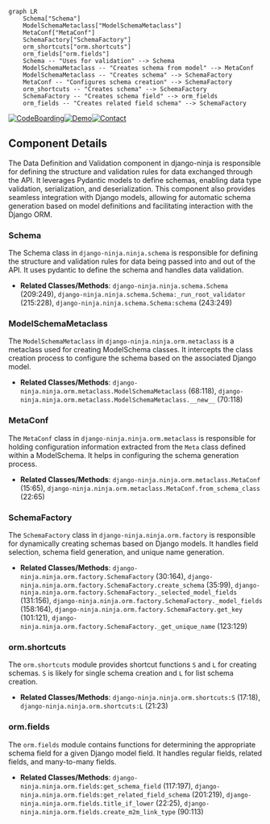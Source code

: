 ```mermaid
graph LR
    Schema["Schema"]
    ModelSchemaMetaclass["ModelSchemaMetaclass"]
    MetaConf["MetaConf"]
    SchemaFactory["SchemaFactory"]
    orm_shortcuts["orm.shortcuts"]
    orm_fields["orm.fields"]
    Schema -- "Uses for validation" --> Schema
    ModelSchemaMetaclass -- "Creates schema from model" --> MetaConf
    ModelSchemaMetaclass -- "Creates schema" --> SchemaFactory
    MetaConf -- "Configures schema creation" --> SchemaFactory
    orm_shortcuts -- "Creates schema" --> SchemaFactory
    SchemaFactory -- "Creates schema field" --> orm_fields
    orm_fields -- "Creates related field schema" --> SchemaFactory
```
[![CodeBoarding](https://img.shields.io/badge/Generated%20by-CodeBoarding-9cf?style=flat-square)](https://github.com/CodeBoarding/CodeBoarding)[![Demo](https://img.shields.io/badge/Try%20our-Demo-blue?style=flat-square)](https://www.codeboarding.org/demo)[![Contact](https://img.shields.io/badge/Contact%20us%20-%20codeboarding@gmail.com-lightgrey?style=flat-square)](mailto:codeboarding@gmail.com)

## Component Details

The Data Definition and Validation component in django-ninja is responsible for defining the structure and validation rules for data exchanged through the API. It leverages Pydantic models to define schemas, enabling data type validation, serialization, and deserialization. This component also provides seamless integration with Django models, allowing for automatic schema generation based on model definitions and facilitating interaction with the Django ORM.

### Schema
The Schema class in `django-ninja.ninja.schema` is responsible for defining the structure and validation rules for data being passed into and out of the API. It uses pydantic to define the schema and handles data validation.
- **Related Classes/Methods**: `django-ninja.ninja.schema.Schema` (209:249), `django-ninja.ninja.schema.Schema:_run_root_validator` (215:228), `django-ninja.ninja.schema.Schema:schema` (243:249)

### ModelSchemaMetaclass
The `ModelSchemaMetaclass` in `django-ninja.ninja.orm.metaclass` is a metaclass used for creating ModelSchema classes. It intercepts the class creation process to configure the schema based on the associated Django model.
- **Related Classes/Methods**: `django-ninja.ninja.orm.metaclass.ModelSchemaMetaclass` (68:118), `django-ninja.ninja.orm.metaclass.ModelSchemaMetaclass.__new__` (70:118)

### MetaConf
The `MetaConf` class in `django-ninja.ninja.orm.metaclass` is responsible for holding configuration information extracted from the `Meta` class defined within a ModelSchema. It helps in configuring the schema generation process.
- **Related Classes/Methods**: `django-ninja.ninja.orm.metaclass.MetaConf` (15:65), `django-ninja.ninja.orm.metaclass.MetaConf.from_schema_class` (22:65)

### SchemaFactory
The `SchemaFactory` class in `django-ninja.ninja.orm.factory` is responsible for dynamically creating schemas based on Django models. It handles field selection, schema field generation, and unique name generation.
- **Related Classes/Methods**: `django-ninja.ninja.orm.factory.SchemaFactory` (30:164), `django-ninja.ninja.orm.factory.SchemaFactory.create_schema` (35:99), `django-ninja.ninja.orm.factory.SchemaFactory._selected_model_fields` (131:156), `django-ninja.ninja.orm.factory.SchemaFactory._model_fields` (158:164), `django-ninja.ninja.orm.factory.SchemaFactory.get_key` (101:121), `django-ninja.ninja.orm.factory.SchemaFactory._get_unique_name` (123:129)

### orm.shortcuts
The `orm.shortcuts` module provides shortcut functions `S` and `L` for creating schemas. `S` is likely for single schema creation and `L` for list schema creation.
- **Related Classes/Methods**: `django-ninja.ninja.orm.shortcuts:S` (17:18), `django-ninja.ninja.orm.shortcuts:L` (21:23)

### orm.fields
The `orm.fields` module contains functions for determining the appropriate schema field for a given Django model field. It handles regular fields, related fields, and many-to-many fields.
- **Related Classes/Methods**: `django-ninja.ninja.orm.fields:get_schema_field` (117:197), `django-ninja.ninja.orm.fields:get_related_field_schema` (201:219), `django-ninja.ninja.orm.fields.title_if_lower` (22:25), `django-ninja.ninja.orm.fields.create_m2m_link_type` (90:113)